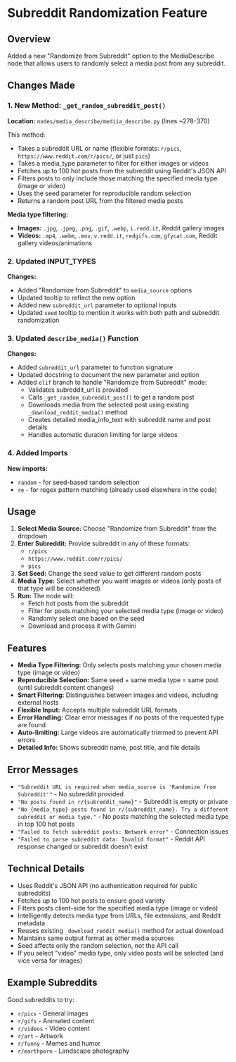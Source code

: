# Subreddit Randomization Feature

## Overview

Added a new "Randomize from Subreddit" option to the MediaDescribe node that allows users to randomly select a media post from any subreddit.

## Changes Made

### 1. New Method: `_get_random_subreddit_post()`

**Location:** `nodes/media_describe/mediia_describe.py` (lines ~278-370)

This method:

- Takes a subreddit URL or name (flexible formats: `r/pics`, `https://www.reddit.com/r/pics/`, or just `pics`)
- Takes a media_type parameter to filter for either images or videos
- Fetches up to 100 hot posts from the subreddit using Reddit's JSON API
- Filters posts to only include those matching the specified media type (image or video)
- Uses the seed parameter for reproducible random selection
- Returns a random post URL from the filtered media posts

**Media type filtering:**

- **Images:** `.jpg`, `.jpeg`, `.png`, `.gif`, `.webp`, `i.redd.it`, Reddit gallery images
- **Videos:** `.mp4`, `.webm`, `.mov`, `v.redd.it`, `redgifs.com`, `gfycat.com`, Reddit gallery videos/animations

### 2. Updated INPUT_TYPES

**Changes:**

- Added "Randomize from Subreddit" to `media_source` options
- Updated tooltip to reflect the new option
- Added new `subreddit_url` parameter to optional inputs
- Updated `seed` tooltip to mention it works with both path and subreddit randomization

### 3. Updated `describe_media()` Function

**Changes:**

- Added `subreddit_url` parameter to function signature
- Updated docstring to document the new parameter and option
- Added `elif` branch to handle "Randomize from Subreddit" mode:
    - Validates subreddit_url is provided
    - Calls `_get_random_subreddit_post()` to get a random post
    - Downloads media from the selected post using existing `_download_reddit_media()` method
    - Creates detailed media_info_text with subreddit name and post details
    - Handles automatic duration limiting for large videos

### 4. Added Imports

**New imports:**

- `random` - for seed-based random selection
- `re` - for regex pattern matching (already used elsewhere in the code)

## Usage

1. **Select Media Source:** Choose "Randomize from Subreddit" from the dropdown
2. **Enter Subreddit:** Provide subreddit in any of these formats:
    - `r/pics`
    - `https://www.reddit.com/r/pics/`
    - `pics`
3. **Set Seed:** Change the seed value to get different random posts
4. **Media Type:** Select whether you want images or videos (only posts of that type will be considered)
5. **Run:** The node will:
    - Fetch hot posts from the subreddit
    - Filter for posts matching your selected media type (image or video)
    - Randomly select one based on the seed
    - Download and process it with Gemini

## Features

- **Media Type Filtering:** Only selects posts matching your chosen media type (image or video)
- **Reproducible Selection:** Same seed + same media type = same post (until subreddit content changes)
- **Smart Filtering:** Distinguishes between images and videos, including external hosts
- **Flexible Input:** Accepts multiple subreddit URL formats
- **Error Handling:** Clear error messages if no posts of the requested type are found
- **Auto-limiting:** Large videos are automatically trimmed to prevent API errors
- **Detailed Info:** Shows subreddit name, post title, and file details

## Error Messages

- `"Subreddit URL is required when media_source is 'Randomize from Subreddit'"` - No subreddit provided
- `"No posts found in r/{subreddit_name}"` - Subreddit is empty or private
- `"No {media_type} posts found in r/{subreddit_name}. Try a different subreddit or media type."` - No posts matching the selected media type in top 100 hot posts
- `"Failed to fetch subreddit posts: Network error"` - Connection issues
- `"Failed to parse subreddit data: Invalid format"` - Reddit API response changed or subreddit doesn't exist

## Technical Details

- Uses Reddit's JSON API (no authentication required for public subreddits)
- Fetches up to 100 hot posts to ensure good variety
- Filters posts client-side for the specified media type (image or video)
- Intelligently detects media type from URLs, file extensions, and Reddit metadata
- Reuses existing `_download_reddit_media()` method for actual download
- Maintains same output format as other media sources
- Seed affects only the random selection, not the API call
- If you select "video" media type, only video posts will be selected (and vice versa for images)

## Example Subreddits

Good subreddits to try:

- `r/pics` - General images
- `r/gifs` - Animated content
- `r/videos` - Video content
- `r/art` - Artwork
- `r/funny` - Memes and humor
- `r/earthporn` - Landscape photography
